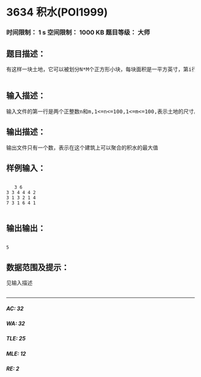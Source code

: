 # 3634 积水(POI1999)   
### 时间限制： 1 s     空间限制： 1000 KB     题目等级： 大师  
## 题目描述：  

<pre>
有这样一块土地，它可以被划分N*M个正方形小块，每块面积是一平方英寸，第i行第j列的小块可以表示成P(i,j)。这块土地高低不平，每一小块地P(i,j)都有自己的高度H(i,j)(单位是英寸)。一场倾盆大雨后，由于这块地地势高低不同，许多低洼地方都积存了不少降水。假如你已经知道这块土地的详细信息，你能求出它最多能积存多少立方英寸的降水么?  

</pre>
  
  
## 输入描述：  

<pre>
输入文件的第一行是两个正整数n和m,1<=n<=100,1<=m<=100,表示土地的尺寸。下面n行，每行m个整数(1..10000);第j行第i个数表示第j行第i列立方体的高。
</pre>
  
  
## 输出描述：  

<pre>
输出文件只有一个数，表示在这个建筑上可以聚合的积水的最大值
</pre>
  
  
## 样例输入：  

<pre><code>
   3 6
3 3 4 4 4 2
3 1 3 2 1 4
7 3 1 6 4 1  

</code></pre>
  
  
## 输出输出：  

<pre><code>
5
</code></pre>
  
  
## 数据范围及提示：  

<pre>
见输入描述  

</pre>
  
  
***  

##### AC: 32  
##### WA: 32  
##### TLE: 25  
##### MLE: 12  
##### RE: 2  
